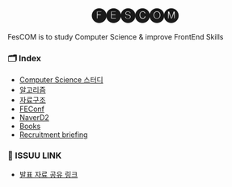 <h1 align="center">
    🅕🅔🅢🅒🅞🅜
</h1>

<p align="left"> FesCOM is to study Computer Science & improve FrontEnd Skills</p>

### 🗂️ Index 

- [Computer Science 스터디](./presentations/readme.md)
- [알고리즘](./algorithms/readme.md)
- [자료구조](./data_structure/)
- [FEConf](./FEConf/)
- [NaverD2](./NaverD2/)
- [Books](./books/)
- [Recruitment briefing](./recruitmentBriefing)

### 🔗 ISSUU LINK 

- [발표 자료 공유 링크](https://issuu.com/39ghwjd/docs)
